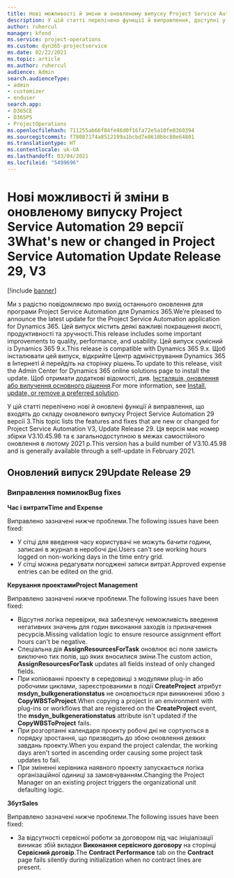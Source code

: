 ```yaml
---
title: Нові можливості й зміни в оновленому випуску Project Service Automation 29 версії 3
description: У цій статті перелічено функції й виправлення, доступні у випуску Project Service Automation 29, версії 3.
author: ruhercul
manager: kfend
ms.service: project-operations
ms.custom: dyn365-projectservice
ms.date: 02/22/2021
ms.topic: article
ms.author: ruhercul
audience: Admin
search.audienceType:
- admin
- customizer
- enduser
search.app:
- D365CE
- D365PS
- ProjectOperations
ms.openlocfilehash: 711255ab66f84fe46d0f16fa72e5a10fe0360394
ms.sourcegitcommit: f78087174a8512199a1bcbd7e8610bbc80e64801
ms.translationtype: HT
ms.contentlocale: uk-UA
ms.lasthandoff: 03/04/2021
ms.locfileid: "5499696"
---
```

# <a name="whats-new-or-changed-in-project-service-automation-update-release-29-v3"></a><span data-ttu-id="b6d1f-103">Нові можливості й зміни в оновленому випуску Project Service Automation 29 версії 3</span><span class="sxs-lookup"><span data-stu-id="b6d1f-103">What's new or changed in Project Service Automation Update Release 29, V3</span></span>

[!include [banner](../includes/psa-now-project-operations.md)]

<span data-ttu-id="b6d1f-104">Ми з радістю повідомляємо про вихід останнього оновлення для програми Project Service Automation для Dynamics 365.</span><span class="sxs-lookup"><span data-stu-id="b6d1f-104">We’re pleased to announce the latest update for the Project Service Automation application for Dynamics 365.</span></span> <span data-ttu-id="b6d1f-105">Цей випуск містить деякі важливі покращення якості, продуктивності та зручності.</span><span class="sxs-lookup"><span data-stu-id="b6d1f-105">This release includes some important improvements to quality, performance, and usability.</span></span> <span data-ttu-id="b6d1f-106">Цей випуск сумісний із Dynamics 365 9.x.</span><span class="sxs-lookup"><span data-stu-id="b6d1f-106">This release is compatible with Dynamics 365 9.x.</span></span> <span data-ttu-id="b6d1f-107">Щоб інсталювати цей випуск, відкрийте Центр адміністрування Dynamics 365 в Інтернеті й перейдіть на сторінку рішень.</span><span class="sxs-lookup"><span data-stu-id="b6d1f-107">To update to this release, visit the Admin Center for Dynamics 365 online solutions page to install the update.</span></span> <span data-ttu-id="b6d1f-108">Щоб отримати додаткові відомості, див. [Інсталяція, оновлення або вилучення основного рішення](https://docs.microsoft.com/power-platform/admin/install-remove-preferred-solution).</span><span class="sxs-lookup"><span data-stu-id="b6d1f-108">For more information, see [Install, update, or remove a preferred solution](https://docs.microsoft.com/power-platform/admin/install-remove-preferred-solution).</span></span>

<span data-ttu-id="b6d1f-109">У цій статті перелічено нові й оновлені функції й виправлення, що входять до складу оновленого випуску Project Service Automation 29 версії 3.</span><span class="sxs-lookup"><span data-stu-id="b6d1f-109">This topic lists the features and fixes that are new or changed for Project Service Automation V3, Update Release 29.</span></span> <span data-ttu-id="b6d1f-110">Ця версія має номер збірки V3.10.45.98 та є загальнодоступною в межах самостійного оновлення в лютому 2021 р.</span><span class="sxs-lookup"><span data-stu-id="b6d1f-110">This version has a build number of V3.10.45.98 and is generally available through a self-update in February 2021.</span></span>

## <a name="update-release-29"></a><span data-ttu-id="b6d1f-111">Оновлений випуск 29</span><span class="sxs-lookup"><span data-stu-id="b6d1f-111">Update Release 29</span></span>

### <a name="bug-fixes"></a><span data-ttu-id="b6d1f-112">Виправлення помилок</span><span class="sxs-lookup"><span data-stu-id="b6d1f-112">Bug fixes</span></span>

<span data-ttu-id="b6d1f-113">**Час і витрати**</span><span class="sxs-lookup"><span data-stu-id="b6d1f-113">**Time and Expense**</span></span>

<span data-ttu-id="b6d1f-114">Виправлено зазначені нижче проблеми.</span><span class="sxs-lookup"><span data-stu-id="b6d1f-114">The following issues have been fixed:</span></span>

- <span data-ttu-id="b6d1f-115">У сітці для введення часу користувачі не можуть бачити години, записані в журнал в неробочі дні.</span><span class="sxs-lookup"><span data-stu-id="b6d1f-115">Users can't see working hours logged on non-working days in the time entry grid.</span></span>
- <span data-ttu-id="b6d1f-116">У сітці можна редагувати погоджені записи витрат.</span><span class="sxs-lookup"><span data-stu-id="b6d1f-116">Approved expense entries can be edited on the grid.</span></span>

<span data-ttu-id="b6d1f-117">**Керування проектами**</span><span class="sxs-lookup"><span data-stu-id="b6d1f-117">**Project Management**</span></span>

<span data-ttu-id="b6d1f-118">Виправлено зазначені нижче проблеми.</span><span class="sxs-lookup"><span data-stu-id="b6d1f-118">The following issues have been fixed:</span></span>

- <span data-ttu-id="b6d1f-119">Відсутня логіка перевірки, яка забезпечує неможливість введення негативних значень для годин виконання заходів із призначення ресурсів.</span><span class="sxs-lookup"><span data-stu-id="b6d1f-119">Missing validation logic to ensure resource assignment effort hours can't be negative.</span></span>
- <span data-ttu-id="b6d1f-120">Спеціальна дія **AssignResourcesForTask** оновлює всі поля замість виключно тих полів, що яких вносилися зміни.</span><span class="sxs-lookup"><span data-stu-id="b6d1f-120">The custom action, **AssignResourcesForTask** updates all fields instead of only changed fields.</span></span>
- <span data-ttu-id="b6d1f-121">При копіюванні проекту в середовищі з модулями plug-in або робочими циклами, зареєстрованими в події **CreateProject** атрибут **msdyn_bulkgenerationstatus** не оновлюється при виникненні збою з **CopyWBSToProject**.</span><span class="sxs-lookup"><span data-stu-id="b6d1f-121">When copying a project in an environment with plug-ins or workflows that are registered on the **CreateProject** event, the **msdyn_bulkgenerationstatus** attribute isn't updated if the **CopyWBSToProject** fails.</span></span>
- <span data-ttu-id="b6d1f-122">При розгортанні календаря проекту робочі дні не сортуються в порядку зростання, що призводить до збою оновлення деяких завдань проекту.</span><span class="sxs-lookup"><span data-stu-id="b6d1f-122">When you expand the project calendar, the working days aren't sorted in ascending order causing some project task updates to fail.</span></span>
- <span data-ttu-id="b6d1f-123">При зміненні керівника наявного проекту запускається логіка організаційної одиниці за замовчуванням.</span><span class="sxs-lookup"><span data-stu-id="b6d1f-123">Changing the Project Manager on an existing project triggers the organizational unit defaulting logic.</span></span>

<span data-ttu-id="b6d1f-124">**Збут**</span><span class="sxs-lookup"><span data-stu-id="b6d1f-124">**Sales**</span></span>

<span data-ttu-id="b6d1f-125">Виправлено зазначені нижче проблеми.</span><span class="sxs-lookup"><span data-stu-id="b6d1f-125">The following issues have been fixed:</span></span>

- <span data-ttu-id="b6d1f-126">За відсутності сервісної роботи за договором під час ініціалізації виникає збій вкладки **Виконання сервісного договору** на сторінці **Сервісний договір**.</span><span class="sxs-lookup"><span data-stu-id="b6d1f-126">The **Contract Performance** tab on the **Contract** page fails silently during initialization when no contract lines are present.</span></span>
